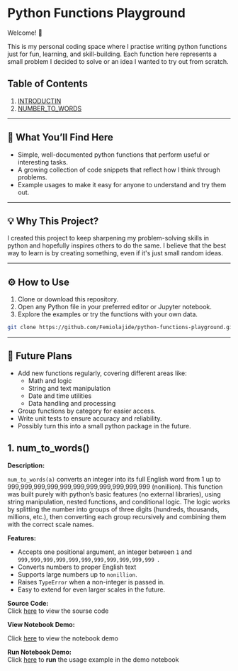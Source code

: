 # **Python Functions Playground**

Welcome! 👋  

This is my personal coding space where I practise writing python functions  just for fun, learning, and skill-building.  Each function here represents a small problem I decided to solve or an idea I wanted to try out from scratch.  

## **Table of Contents**
1. [INTRODUCTIN](#python-functions-playground)
2. [NUMBER_TO_WORDS](#1-num_to_words)
---

## 🧩 What You’ll Find Here

- Simple, well-documented python functions that perform useful or interesting tasks.  
- A growing collection of code snippets that reflect how I think through problems.  
- Example usages to make it easy for anyone to understand and try them out.  

---

## 💡 Why This Project?

I created this project to keep sharpening my problem-solving skills in python and hopefully inspires others to do the same. I believe that the best way to learn is by creating something, even if it's just small random ideas. 

---

## ⚙️ How to Use

1. Clone or download this repository.  
2. Open any Python file in your preferred editor or Jupyter notebook.  
3. Explore the examples or try the functions with your own data.  

```bash
git clone https://github.com/Femiolajide/python-functions-playground.git
```

---

## 🚀 Future Plans

- Add new functions regularly, covering different areas like:
  - Math and logic
  - String and text manipulation
  - Date and time utilities
  - Data handling and processing  
- Group functions by category for easier access.  
- Write unit tests to ensure accuracy and reliability.
- Possibly turn this into a small python package in the future.


## **1. num_to_words()**

**Description:**

`num_to_words(a)` converts an integer into its full English word  from 1 up to 999,999,999,999,999,999,999,999,999,999,999 (nonillion). This function was built purely with python’s basic features (no external libraries), using string manipulation, nested functions, and conditional logic. The logic works by splitting the number into groups of three digits (hundreds, thousands, millions, etc.), then converting each group recursively and combining them with the correct scale names.


**Features:**

- Accepts one positional argument, an integer between `1` and `999,999,999,999,999,999,999,999,999,999,999 `.
- Converts numbers to proper English text
- Supports large numbers up to `nonillion`.
- Raises `TypeError` when a non-integer is passed in.
- Easy to extend for even larger scales in the future.


**Source Code:**  
Click [here](variety.py#L1-L300) to view the sourse code

**View Notebook Demo:**  

Click [here](https://github.com/Femiolajide/Python-Functions-Playground/blob/main/demo_notebook.ipynb) to view the notebook demo



**Run Notebook Demo:**  
Click [here](https://mybinder.org/v2/gh/Femiolajide/Python-Functions-Playground/HEAD?filepath=demo_notebook.ipynb
) to **run** the usage example in the demo notebook